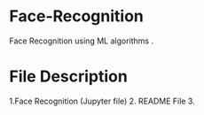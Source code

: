 # Face-Recognition
 Face Recognition using ML algorithms .
 
# File Description
1.Face Recognition (Jupyter file)
2. README File
3. 

